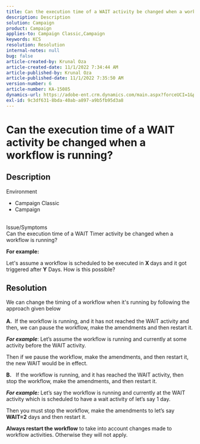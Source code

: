 ```yaml
---
title: Can the execution time of a WAIT activity be changed when a workflow is running?
description: Description
solution: Campaign
product: Campaign
applies-to: Campaign Classic,Campaign
keywords: KCS
resolution: Resolution
internal-notes: null
bug: false
article-created-by: Krunal Oza
article-created-date: 11/1/2022 7:34:44 AM
article-published-by: Krunal Oza
article-published-date: 11/1/2022 7:35:50 AM
version-number: 6
article-number: KA-15085
dynamics-url: https://adobe-ent.crm.dynamics.com/main.aspx?forceUCI=1&pagetype=entityrecord&etn=knowledgearticle&id=be7170a5-b759-ed11-9561-6045bd0067ea
exl-id: 9c3df631-8bda-40ab-a897-a9b5fb95d3a8
---
```

# Can the execution time of a WAIT activity be changed when a workflow is running?

## Description

Environment<br>
- Campaign Classic
- Campaign



<br>Issue/Symptoms<br>
Can the execution time of a WAIT Timer activity be changed when a workflow is running?

<b>For example:</b>

Let's assume a workflow is scheduled to be executed in <b>X </b>days and it got triggered after <b>Y</b> Days. How is this possible?


## Resolution

We can change the timing of a workflow when it's running by following the approach given below<br><br>
<b>A.</b>  If the workflow is running, and it has not reached the WAIT activity and then, we can pause the workflow, make the amendments and then restart it.

<b>*For example</b>*: Let’s assume the workflow is running and currently at some activity before the WAIT activity.

 Then if we pause the workflow, make the amendments, and then restart it, the new WAIT would be in effect.

<b>B.</b>   If the workflow is running, and it has reached the WAIT activity, then stop the workflow, make the amendments, and then restart it.

<b>*For example:</b>* Let’s say the workflow is running and currently at the WAIT activity which is scheduled to have a wait activity of let’s say 1 day.

 Then you must stop the workflow, make the amendments to let’s say <b>WAIT=2</b> days and then restart it.

<b>Always restart the workflow</b> to take into account changes made to workflow activities. Otherwise they will not apply.
